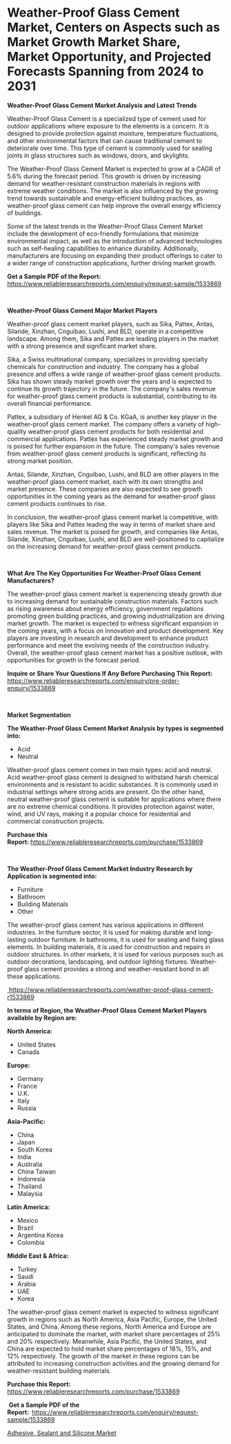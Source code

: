 <p><h1>Weather-Proof Glass Cement Market, Centers on Aspects such as Market Growth Market Share, Market Opportunity, and Projected Forecasts Spanning from 2024 to 2031</h1></p><p><strong>Weather-Proof Glass Cement Market Analysis and Latest Trends</strong></p>
<p><p>Weather-Proof Glass Cement is a specialized type of cement used for outdoor applications where exposure to the elements is a concern. It is designed to provide protection against moisture, temperature fluctuations, and other environmental factors that can cause traditional cement to deteriorate over time. This type of cement is commonly used for sealing joints in glass structures such as windows, doors, and skylights.</p><p>The Weather-Proof Glass Cement Market is expected to grow at a CAGR of 5.6% during the forecast period. This growth is driven by increasing demand for weather-resistant construction materials in regions with extreme weather conditions. The market is also influenced by the growing trend towards sustainable and energy-efficient building practices, as weather-proof glass cement can help improve the overall energy efficiency of buildings.</p><p>Some of the latest trends in the Weather-Proof Glass Cement Market include the development of eco-friendly formulations that minimize environmental impact, as well as the introduction of advanced technologies such as self-healing capabilities to enhance durability. Additionally, manufacturers are focusing on expanding their product offerings to cater to a wider range of construction applications, further driving market growth.</p></p>
<p><strong>Get a Sample PDF of the Report:&nbsp;</strong> <a href="https://www.reliableresearchreports.com/enquiry/request-sample/1533869">https://www.reliableresearchreports.com/enquiry/request-sample/1533869</a></p>
<p>&nbsp;</p>
<p><strong>Weather-Proof Glass Cement Major Market Players</strong></p>
<p><p>Weather-proof glass cement market players, such as Sika, Pattex, Antas, Silande, Xinzhan, Cnguibao, Lushi, and BLD, operate in a competitive landscape. Among them, Sika and Pattex are leading players in the market with a strong presence and significant market share.</p><p>Sika, a Swiss multinational company, specializes in providing specialty chemicals for construction and industry. The company has a global presence and offers a wide range of weather-proof glass cement products. Sika has shown steady market growth over the years and is expected to continue its growth trajectory in the future. The company's sales revenue for weather-proof glass cement products is substantial, contributing to its overall financial performance.</p><p>Pattex, a subsidiary of Henkel AG & Co. KGaA, is another key player in the weather-proof glass cement market. The company offers a variety of high-quality weather-proof glass cement products for both residential and commercial applications. Pattex has experienced steady market growth and is poised for further expansion in the future. The company's sales revenue from weather-proof glass cement products is significant, reflecting its strong market position.</p><p>Antas, Silande, Xinzhan, Cnguibao, Lushi, and BLD are other players in the weather-proof glass cement market, each with its own strengths and market presence. These companies are also expected to see growth opportunities in the coming years as the demand for weather-proof glass cement products continues to rise.</p><p>In conclusion, the weather-proof glass cement market is competitive, with players like Sika and Pattex leading the way in terms of market share and sales revenue. The market is poised for growth, and companies like Antas, Silande, Xinzhan, Cnguibao, Lushi, and BLD are well-positioned to capitalize on the increasing demand for weather-proof glass cement products.</p></p>
<p>&nbsp;</p>
<p><strong>What Are The Key Opportunities For Weather-Proof Glass Cement Manufacturers?</strong></p>
<p><p>The weather-proof glass cement market is experiencing steady growth due to increasing demand for sustainable construction materials. Factors such as rising awareness about energy efficiency, government regulations promoting green building practices, and growing industrialization are driving market growth. The market is expected to witness significant expansion in the coming years, with a focus on innovation and product development. Key players are investing in research and development to enhance product performance and meet the evolving needs of the construction industry. Overall, the weather-proof glass cement market has a positive outlook, with opportunities for growth in the forecast period.</p></p>
<p><strong>Inquire or Share Your Questions If Any Before Purchasing This Report:</strong> <a href="https://www.reliableresearchreports.com/enquiry/pre-order-enquiry/1533869">https://www.reliableresearchreports.com/enquiry/pre-order-enquiry/1533869</a></p>
<p>&nbsp;</p>
<p><strong>Market Segmentation</strong></p>
<p><strong>The Weather-Proof Glass Cement Market Analysis by types is segmented into:</strong></p>
<p><ul><li>Acid</li><li>Neutral</li></ul></p>
<p><p>Weather-proof glass cement comes in two main types: acid and neutral. Acid weather-proof glass cement is designed to withstand harsh chemical environments and is resistant to acidic substances. It is commonly used in industrial settings where strong acids are present. On the other hand, neutral weather-proof glass cement is suitable for applications where there are no extreme chemical conditions. It provides protection against water, wind, and UV rays, making it a popular choice for residential and commercial construction projects.</p></p>
<p><strong>Purchase this Report:&nbsp;</strong><a href="https://www.reliableresearchreports.com/purchase/1533869">https://www.reliableresearchreports.com/purchase/1533869</a></p>
<p>&nbsp;</p>
<p><strong>The Weather-Proof Glass Cement Market Industry Research by Application is segmented into:</strong></p>
<p><ul><li>Furniture</li><li>Bathroom</li><li>Building Materials</li><li>Other</li></ul></p>
<p><p>The weather-proof glass cement has various applications in different industries. In the furniture sector, it is used for making durable and long-lasting outdoor furniture. In bathrooms, it is used for sealing and fixing glass elements. In building materials, it is used for construction and repairs in outdoor structures. In other markets, it is used for various purposes such as outdoor decorations, landscaping, and outdoor lighting fixtures. Weather-proof glass cement provides a strong and weather-resistant bond in all these applications.</p></p>
<p><a href="https://www.reliableresearchreports.com/weather-proof-glass-cement-r1533869">&nbsp;https://www.reliableresearchreports.com/weather-proof-glass-cement-r1533869</a></p>
<p><strong>In terms of Region, the Weather-Proof Glass Cement Market Players available by Region are:</strong></p>
<p>
    <p> <strong> North America: </strong>
        <ul>
            <li>United States</li>
            <li>Canada</li>
        </ul>
        </p> 
    <p> <strong> Europe: </strong>
        <ul>
            <li>Germany</li>
            <li>France</li>
            <li>U.K.</li>
            <li>Italy</li>
            <li>Russia</li>
        </ul>
        </p> 
    <p> <strong> Asia-Pacific: </strong>
        <ul>
            <li>China</li>
            <li>Japan</li>
            <li>South Korea</li>
            <li>India</li>
            <li>Australia</li>
            <li>China Taiwan</li>
            <li>Indonesia</li>
            <li>Thailand</li>
            <li>Malaysia</li>
        </ul>
        </p> 
    <p> <strong> Latin America: </strong>
        <ul>
            <li>Mexico</li>
            <li>Brazil</li>
            <li>Argentina Korea</li>
            <li>Colombia</li>
        </ul>
        </p> 
    <p> <strong> Middle East & Africa: </strong>
        <ul>
            <li>Turkey</li>
            <li>Saudi</li>
            <li>Arabia</li>
            <li>UAE</li>
            <li>Korea</li>
        </ul>
    </p>
    </p>
<p><p>The weather-proof glass cement market is expected to witness significant growth in regions such as North America, Asia Pacific, Europe, the United States, and China. Among these regions, North America and Europe are anticipated to dominate the market, with market share percentages of 25% and 20% respectively. Meanwhile, Asia Pacific, the United States, and China are expected to hold market share percentages of 18%, 15%, and 12% respectively. The growth of the market in these regions can be attributed to increasing construction activities and the growing demand for weather-resistant building materials.</p></p>
<p><strong>Purchase this Report: </strong><a href="https://www.reliableresearchreports.com/purchase/1533869">https://www.reliableresearchreports.com/purchase/1533869</a></p>
<p>&nbsp;<strong>Get a Sample PDF of the Report:&nbsp;&nbsp;</strong><a href="https://www.reliableresearchreports.com/enquiry/request-sample/1533869">https://www.reliableresearchreports.com/enquiry/request-sample/1533869</a></p>
<p><strong></strong></p>
<p><p><a href="https://github.com/Dhjdj3783/Market-Research-Report-List-1/blob/main/adhesive-sealant-and-silicone-market.md">Adhesive, Sealant and Silicone Market</a></p></p>